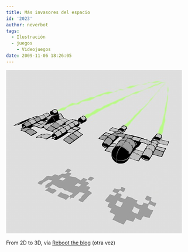 ```yaml
---
title: Más invasores del espacio
id: '2023'
author: neverbot
tags:
  - Ilustración
  - juegos
    - Videojuegos
date: 2009-11-06 18:26:05
---
```


![200911061825.jpg](./mas-invasores-del-espacio/200911061825.jpg)  

From 2D to 3D, vía [Reboot the blog](http://blog.swas.es/post/232195339/they-re-real-by-jean-salamin) (otra vez)